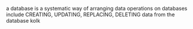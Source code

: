 a database is a systematic way of arranging data
operations on databases include CREATING, UPDATING, REPLACING, DELETING data from the database
kolk

